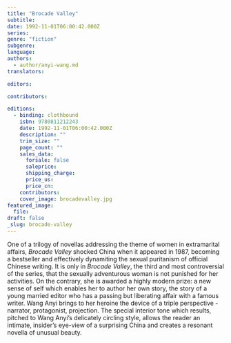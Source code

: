 ```yaml
---
title: "Brocade Valley"
subtitle:
date: 1992-11-01T06:00:42.000Z
series:
genre: "fiction"
subgenre:
language:
authors:
  - author/anyi-wang.md
translators:

editors:

contributors:

editions:
  - binding: clothbound
    isbn: 9780811212243
    date: 1992-11-01T06:00:42.000Z
    description: ""
    trim_size: ""
    page_count: ""
    sales_data:
      forsale: false
      saleprice:
      shipping_charge:
      price_us:
      price_cn:
    contributors:
    cover_image: brocadevalley.jpg
featured_image:
  file:
draft: false
_slug: brocade-valley
---
```


One of a trilogy of novellas addressing the theme of women in extramarital affairs, _Brocade Valley_ shocked China when it appeared in 1987, becoming a bestseller and effectively dynamiting the sexual puritanism of official Chinese writing. It is only in _Brocade Valley_, the third and most controversial of the series, that the sexually adventurous woman is not punished for her activities. On the contrary, she is awarded a highly modern prize: a new sense of self which enables her to author her own story, the story of a young married editor who has a passing but liberating affair with a famous writer. Wang Anyi brings to her heroine the device of a triple perspective - narrator, protagonist, projection. The special interior tone which results, pitched to Wang Anyi’s delicately circling style, allows the reader an intimate, insider’s eye-view of a surprising China and creates a resonant novella of unusual beauty.

